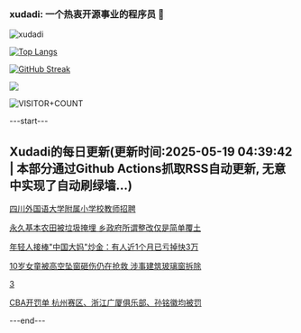 ### xudadi: 一个热衷开源事业的程序员 👋

![xudadi](https://github-readme-stats-git-masterorgs-github-readme-stats-team.vercel.app/api?username=xudadi)

[![Top Langs](https://github-readme-stats.vercel.app/api/top-langs/?username=xudadi)](https://github.com/anuraghazra/github-readme-stats)

[![GitHub Streak](https://streak-stats.demolab.com?user=xudadi&locale=zh_Hans)](https://git.io/streak-stats)

![](https://raw.githubusercontent.com/xudadi/xudadi/main/assets/github-contribution-grid-snake.svg)

![VISITOR+COUNT](https://komarev.com/ghpvc/?username=xudadi&label=VISITOR+COUNT)


---start---

## Xudadi的每日更新(更新时间:2025-05-19 04:39:42 | 本部分通过Github Actions抓取RSS自动更新, 无意中实现了自动刷绿墙...)

[四川外国语大学附属小学校教师招聘](https://www.gongkaoleida.com/article/2404569)

[永久基本农田被垃圾掩埋 乡政府所谓整改仅是简单覆土](https://m.163.com/news/article/JVSFN4K20514R9OJ.html)

[年轻人接棒"中国大妈"炒金：有人近1个月已亏掉快3万](https://m.163.com/news/article/JVSF5S210519DDQ2.html)

[10岁女童被高空坠窗砸伤仍在抢救 涉事建筑玻璃窗拆除](https://m.163.com/news/article/JVSF35P40514R9OJ.html)

[3](https://m.163.com/touch/news/sub/domestic)

[CBA开罚单 杭州赛区、浙江广厦俱乐部、孙铭徽均被罚](https://m.163.com/news/article/JVSF9A9A0001899O.html)

---end---

